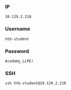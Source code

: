 
### IP
```
10.129.2.210
```

### Username
```
htb-student
```

### Password
```
Academy_LLPE!
```

### SSH
```
ssh htb-student@10.129.2.210
```


